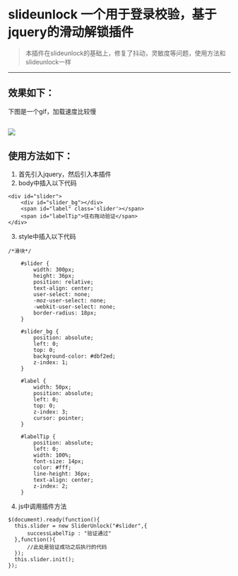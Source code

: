# slideunlock  一个用于登录校验，基于jquery的滑动解锁插件
> 本插件在slideunlock的基础上，修复了抖动，灵敏度等问题，使用方法和slideunlock一样
---
## 效果如下：
下图是一个gif，加载速度比较慢


![](https://ooo.0o0.ooo/2017/06/27/59523baf8bdd5.gif)
---
## 使用方法如下：
1. 首先引入jquery，然后引入本插件
2. body中插入以下代码
```
<div id="slider">
    <div id="slider_bg"></div>
    <span id="label" class='slider'></span>
    <span id="labelTip">往右拖动验证</span>
</div>
```
3. style中插入以下代码
```
/*滑块*/

    #slider {
        width: 300px;
        height: 36px;
        position: relative;
        text-align: center;
        user-select: none;
        -moz-user-select: none;
        -webkit-user-select: none;
        border-radius: 18px;
    }

    #slider_bg {
        position: absolute;
        left: 0;
        top: 0;
        background-color: #dbf2ed;
        z-index: 1;
    }

    #label {
        width: 50px;
        position: absolute;
        left: 0;
        top: 0;
        z-index: 3;
        cursor: pointer;
    }

    #labelTip {
        position: absolute;
        left: 0;
        width: 100%;
        font-size: 14px;
        color: #fff;
        line-height: 36px;
        text-align: center;
        z-index: 2;
    }
```

4. js中调用插件方法
```
$(document).ready(function(){
  this.slider = new SliderUnlock("#slider",{
      successLabelTip : "验证通过"
  },function(){
      //此处是验证成功之后执行的代码
  });
  this.slider.init();
});

```

